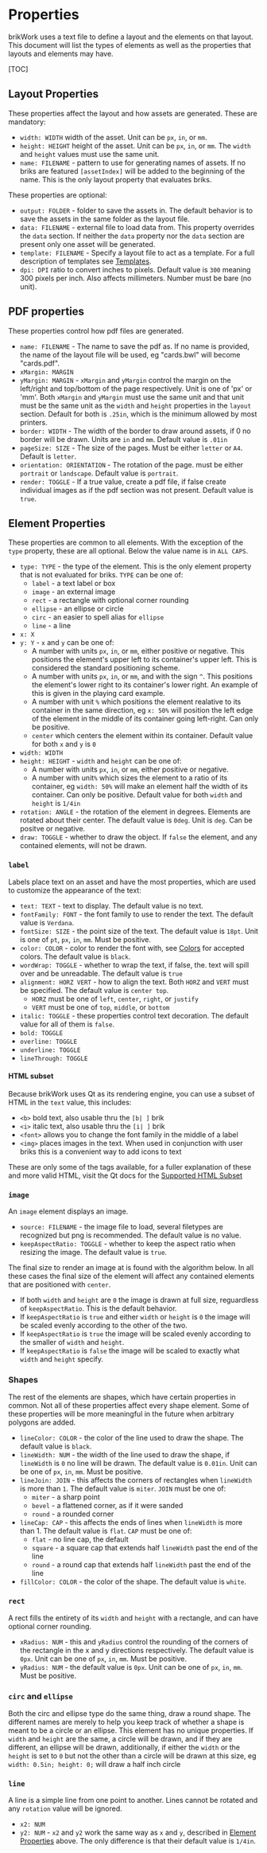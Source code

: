 # Properties
brikWork uses a text file to define a layout and the elements on that layout. This document will list the types of elements as well as the properties that layouts and elements may have.

[TOC]


## Layout Properties

These properties affect the layout and how assets are generated. These are mandatory:

 * `width: WIDTH` width of the asset. Unit can be `px`, `in`, or `mm`.
 * `height: HEIGHT` height of the asset. Unit can be `px`, `in`, or `mm`. The `width` and `height` values must use the same unit.
 * `name: FILENAME` - pattern to use for generating names of assets. If no briks are featured `[assetIndex]` will be added to the beginning of the name. This is the only layout property that evaluates briks.

These properties are optional:

 * `output: FOLDER` - folder to save the assets in. The default behavior is to save the assets in the same folder as the layout file.
 * `data: FILENAME` - external file to load data from. This property overrides the `data` section. If neither the `data` property nor the `data` section are present only one asset will be generated.
 * `template: FILENAME` - Specify a layout file to act as a template. For a full description of templates see [Templates](Templates/).
 * `dpi: DPI` ratio to convert inches to pixels. Default value is `300` meaning 300 pixels per inch. Also affects millimeters. Number must be bare (no unit).

## PDF properties

These properties control how pdf files are generated.

 - `name: FILENAME` - The name to save the pdf as. If no name is provided, the name of the layout file will be used, eg "cards.bwl" will become "cards.pdf".
 - `xMargin: MARGIN`
 - `yMargin: MARGIN` - `xMargin` and `yMargin` control the margin on the left/right and top/bottom of the page respectively. Unit is one of 'px' or 'mm'. Both `xMargin` and `yMargin` must use the same unit and that unit must be the same unit as the `width` and `height` properties in the `layout` section. Default for both is `.25in`, which is the minimum allowed by most printers.
 - `border: WIDTH` - The width of the border to draw around assets, if 0 no border will be drawn. Units are `in` and `mm`. Default value is `.01in`
 - `pageSize: SIZE` - The size of the pages. Must be either `letter` or `A4`. Default is `letter`.
 - `orientation: ORIENTATION` - The rotation of the page. must be either `portrait` or `landscape`. Default value is `portrait`.
 - `render: TOGGLE` - If a true value, create a pdf file, if false create individual images as if the pdf section was not present. Default value is `true`.

## Element Properties

These properties are common to all elements. With the exception of the `type` property, these are all optional. Below the value name is in `ALL CAPS`.

 * `type: TYPE` - the type of the element. This is the only element property that is not evaluated for briks. `TYPE` can be one of:
    * `label` - a text label or box
    * `image` - an external image
    * `rect` - a rectangle with optional corner rounding
    * `ellipse` - an ellipse or circle
    * `circ` - an easier to spell alias for `ellipse`
    * `line` - a line
 * `x: X`
 * `y: Y` - `x` and `y` can be one of:
    * A number with units `px`, `in`, or `mm`, either positive or negative. This positions the element's upper left to its container's upper left. This is considered the standard positioning scheme.
    * A number with units `px`, `in`, or `mm`, and with the sign `^`. This positions the element's lower right to its container's lower right. An example of this is given in the playing card example.
    * A number with unit `%` which positions the element realative to its container in the same direction, eg `x: 50%` will position the left edge of the element in the middle of its container going left-right. Can only be positive.
    * `center` which centers the element within its container.
  Default value for both `x` and `y` is `0`
 * `width: WIDTH` 
 * `height: HEIGHT` - `width` and `height` can be one of:
    * A number with units `px`, `in`, or `mm`, either positive or negative.
    * A number with unit`%` which sizes the element to a ratio of its container, eg `width: 50%` will make an element half the width of its container. Can only be positive.
  Default value for both `width` and `height` is `1/4in`
 * `rotation: ANGLE` - the rotation of the element in degrees. Elements are rotated about their center. The default value is `0deg`. Unit is `deg`. Can be positve or negative.
 * `draw: TOGGLE` - whether to draw the object. If `false` the element, and any contained elements, will not be drawn.


### `label`

Labels place text on an asset and have the most properties, which are used to customize the appearance of the text:

 * `text: TEXT` - text to display. The default value is no text.
 * `fontFamily: FONT` - the font family to use to render the text. The default value is `Verdana`.
 * `fontSize: SIZE` - the point size of the text. The default value is `18pt`. Unit is one of `pt`, `px`, `in`, `mm`. Must be positive.
 * `color: COLOR` - color to render the font with, see [Colors](../Values#Colors) for accepted colors. The default value is `black`.
 * `wordWrap: TOGGLE` - whether to wrap the text, if false, the. text will spill over and be unreadable. The default value is `true`
 * `alignment: HORZ VERT` - how to align the text. Both `HORZ` and `VERT` must be specified. The default value is `center top`.
    * `HORZ` must be one of `left`, `center`, `right`, or `justify`
    * `VERT` must be one of `top`, `middle`, or `bottom`
 * `italic: TOGGLE` - these properties control text decoration. The default value for all of them is `false`.
 * `bold: TOGGLE`
 * `overline: TOGGLE`
 * `underline: TOGGLE`
 * `lineThrough: TOGGLE`

#### HTML subset

Because brikWork uses Qt as its rendering engine, you can use a subset of HTML in the `text` value, this includes:

 * `<b>` bold text, also usable thru the `[b| ]` brik
 * `<i>` italic text, also usable thru the `[i| ]` brik
 * `<font>` allows you to change the font family in the middle of a label
 * `<img>` places images in the text. When used in conjunction with user briks this is a convenient way to add icons to text

These are only some of the tags available, for a fuller explanation of these and more valid HTML, visit the Qt docs for the [Supported HTML Subset](https://doc.qt.io/qt-6/richtext-html-subset.html)

### `image`

An `image` element displays an image.
 
 * `source: FILENAME` - the image file to load, several filetypes are recognized but png is recommended. The default value is no value.
 * `keepAspectRatio: TOGGLE` - whether to keep the aspect ratio when resizing the image. The default value is `true`.

The final size to render an image at is found with the algorithm below. In all these cases the final size of the element will affect any contained elements that are positioned with `center`.

 - If both `width` and `height` are `0` the image is drawn at full size, reguardless of `keepAspectRatio`. This is the default behavior.
 - If `keepAspectRatio` is `true` and either `width` or `height` is `0` the image will be scaled evenly according to the other of the two.
 - If `keepAspectRatio` is `true` the image will be scaled evenly according to the smaller of `width` and `height`.
 - If `keepAspectRatio` is `false` the image will be scaled to exactly what `width` and `height` specify.

### Shapes

The rest of the elements are shapes, which have certain properties in common. Not all of these properties affect every shape element. Some of these properties will be more meaningful in the future when arbitrary polygons are added.
 
 * `lineColor: COLOR` - the color of the line used to draw the shape. The default value is `black`.
 * `lineWidth: NUM` - the width of the line used to draw the shape, if `lineWidth` is `0` no line will be drawn. The default value is `0.01in`. Unit can be one of `px`, `in`, `mm`. Must be positive.
 * `lineJoin: JOIN` - this affects the corners of rectangles when `lineWidth` is more than `1`. The default value is `miter`. `JOIN` must be one of:
    * `miter` - a sharp point
    * `bevel` - a flattened corner, as if it were sanded
    * `round` - a rounded corner
 * `lineCap: CAP` - this affects the ends of lines when `lineWidth` is more than 1. The default value is `flat`. `CAP` must be one of:
    * `flat` - no line cap, the default
    * `square` - a square cap that extends half `lineWidth` past the end of the line
    * `round` - a round cap that extends half `lineWidth` past the end of the line
 * `fillColor: COLOR` - the color of the shape. The default value is `white`.


### `rect`

A rect fills the entirety of its `width` and `height` with a rectangle, and can have optional corner rounding.

 * `xRadius: NUM` - this and `yRadius` control the rounding of the corners of the rectangle in the x and y directions respectively. The default value is `0px`. Unit can be one of `px`, `in`, `mm`. Must be positive.
 * `yRadius: NUM` - the default value is `0px`. Unit can be one of `px`, `in`, `mm`. Must be positive.

### `circ` and `ellipse`

Both the circ and ellipse type do the same thing, draw a round shape. The different names are merely to help you keep track of whether a shape is meant to be a circle or an ellipse. This element has no unique properties. If `width` and `height` are the same, a circle will be drawn, and if they are different, an ellipse will be drawn, additionally, if either the `width` or the `height` is set to `0` but not the other than a circle will be drawn at this size, eg `width: 0.5in; height: 0;` will draw a half inch circle

### `line`

A line is a simple line from one point to another. Lines cannot be rotated and any `rotation` value will be ignored.

 * `x2: NUM` 
 * `y2: NUM` - `x2` and `y2` work the same way as `x` and `y`, described in [Element Properties](#element-properties) above. The only difference is that their default value is `1/4in`.